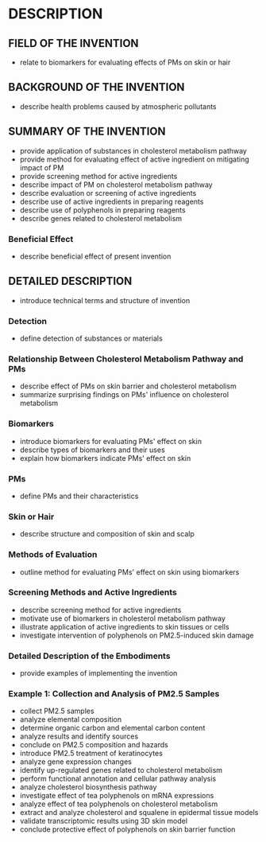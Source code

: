 # DESCRIPTION

## FIELD OF THE INVENTION

- relate to biomarkers for evaluating effects of PMs on skin or hair

## BACKGROUND OF THE INVENTION

- describe health problems caused by atmospheric pollutants

## SUMMARY OF THE INVENTION

- provide application of substances in cholesterol metabolism pathway
- provide method for evaluating effect of active ingredient on mitigating impact of PM
- provide screening method for active ingredients
- describe impact of PM on cholesterol metabolism pathway
- describe evaluation or screening of active ingredients
- describe use of active ingredients in preparing reagents
- describe use of polyphenols in preparing reagents
- describe genes related to cholesterol metabolism

### Beneficial Effect

- describe beneficial effect of present invention

## DETAILED DESCRIPTION

- introduce technical terms and structure of invention

### Detection

- define detection of substances or materials

### Relationship Between Cholesterol Metabolism Pathway and PMs

- describe effect of PMs on skin barrier and cholesterol metabolism
- summarize surprising findings on PMs' influence on cholesterol metabolism

### Biomarkers

- introduce biomarkers for evaluating PMs' effect on skin
- describe types of biomarkers and their uses
- explain how biomarkers indicate PMs' effect on skin

### PMs

- define PMs and their characteristics

### Skin or Hair

- describe structure and composition of skin and scalp

### Methods of Evaluation

- outline method for evaluating PMs' effect on skin using biomarkers

### Screening Methods and Active Ingredients

- describe screening method for active ingredients
- motivate use of biomarkers in cholesterol metabolism pathway
- illustrate application of active ingredients to skin tissues or cells
- investigate intervention of polyphenols on PM2.5-induced skin damage

### Detailed Description of the Embodiments

- provide examples of implementing the invention

### Example 1: Collection and Analysis of PM2.5 Samples

- collect PM2.5 samples
- analyze elemental composition
- determine organic carbon and elemental carbon content
- analyze results and identify sources
- conclude on PM2.5 composition and hazards
- introduce PM2.5 treatment of keratinocytes
- analyze gene expression changes
- identify up-regulated genes related to cholesterol metabolism
- perform functional annotation and cellular pathway analysis
- analyze cholesterol biosynthesis pathway
- investigate effect of tea polyphenols on mRNA expressions
- analyze effect of tea polyphenols on cholesterol metabolism
- extract and analyze cholesterol and squalene in epidermal tissue models
- validate transcriptomic results using 3D skin model
- conclude protective effect of polyphenols on skin barrier function

